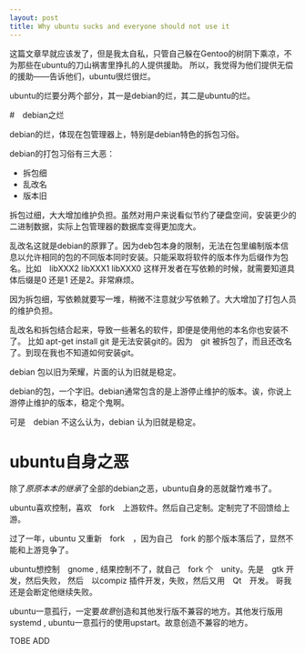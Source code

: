 ```yaml
---
layout: post
title: Why ubuntu sucks and everyone should not use it
---
```


这篇文章早就应该发了，但是我太自私，只管自己躲在Gentoo的树阴下乘凉，不为那些在ubuntu的刀山祸害里挣扎的人提供援助。
所以，我觉得为他们提供无偿的援助——告诉他们，ubuntu很烂很烂。

ubuntu的烂要分两个部分，其一是debian的烂，其二是ubuntu的烂。

#　debian之烂

debian的烂，体现在包管理器上，特别是debian特色的拆包习俗。

debian的打包习俗有三大恶：

* 拆包细
* 乱改名
* 版本旧

拆包过细，大大增加维护负担。虽然对用户来说看似节约了硬盘空间，安装更少的二进制数据，实际上包管理器的数据库变得更加庞大。

乱改名这就是debian的原罪了。因为deb包本身的限制，无法在包里编制版本信息以允许相同的包的不同版本同时安装。只能采取将软件的版本作为后缀作为包名。比如　libXXX2 libXXX1 libXXX0
这样开发者在写依赖的时候，就需要知道具体后缀是0 还是1 还是2。非常麻烦。

因为拆包细，写依赖就要写一堆，稍微不注意就少写依赖了。大大增加了打包人员的维护负担。

乱改名和拆包结合起来，导致一些著名的软件，即便是使用他的本名你也安装不了。
比如 apt-get install git 是无法安装git的。因为　git 被拆包了，而且还改名了。到现在我也不知道如何安装git。

debian 包以旧为荣耀，片面的认为旧就是稳定。

debian的包，一个字旧。debian通常包含的是上游停止维护的版本。诶，你说上游停止维护的版本，稳定个鬼啊。

可是　debian 不这么认为，debian 认为旧就是稳定。

# ubuntu自身之恶

除了*原原本本的继承*了全部的debian之恶，ubuntu自身的恶就罄竹难书了。

ubuntu喜欢控制，喜欢　fork　上游软件。然后自己定制。定制完了不回馈给上游。

过了一年，ubuntu 又重新　fork　，因为自己　fork 的那个版本落后了，显然不能和上游竞争了。

ubuntu想控制　gnome , 结果控制不了，就自己　fork 个　unity。先是　gtk 开发，然后失败，
然后　以compiz 插件开发，失败，然后又用　Qt　开发。
哥我还是会断定他继续失败。

ubuntu一意孤行，一定要*故意*创造和其他发行版不兼容的地方。其他发行版用　systemd , ubuntu一意孤行的使用upstart。故意创造不兼容的地方。

TOBE ADD






